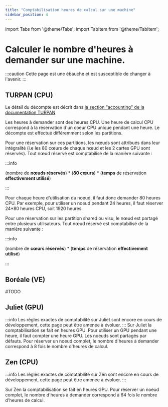 ```yaml
---
title: "Comptabilisation heures de calcul sur une machine"
sidebar_position: 4
---
```


import Tabs from '@theme/Tabs';
import TabItem from '@theme/TabItem';

# Calculer le nombre d'heures à demander sur une machine.

:::caution
Cette page est une ébauche et est susceptible de changer à l'avenir.
:::

## TURPAN (CPU)

Le détail du décompte est décrit dans  [la section "accounting" de la documentation TURPAN](https://www.mesonet.fr/documentation/user-documentation/arch_exp/turpan/accounting/accounting-rules//documentation/user-documentation/arch_exp/turpan/accounting/accounting-rules)

Les heures à demander sont des heures CPU. Une heure de calcul CPU correspond à la réservation d'un coeur CPU unique pendant une heure. Le décompte est effectué différemment selon les partitions.

<Tabs>
  <TabItem label="Partitions small big et full" value="notshared" default>

Pour une réservation sur ces partitions, les nœuds sont attribués dans leur intégralité (i.e les 80 cœurs de chaque nœud et les 2 cartes GPU sont réservés). Tout nœud réservé est comptabilisé de la manière suivante :

:::info

(nombre de **nœuds réservés**) \* (**80 cœurs**) \* (**temps** de réservation **effectivement utilisé**)

:::

Pour chaque heure d'utilisation du noeud, il faut donc demander 80 heures CPU. Par exemple, pour utiliser un noeud pendant 24 heures, il faut réserver 24*80 heures CPU, soit 1920 heures.

  </TabItem>


  <TabItem label="Partition share et visu" value="shared">

Pour une réservation sur les partition shared ou visu, le nœud est partagé entre plusieurs utilisateurs. Tout nœud réservé est comptabilisé de la manière suivante :

:::info

(nombre de **cœurs réservés**) * (**temps** de réservation **effectivement utilisé**)

:::

  </TabItem>
</Tabs>

## Boréale (VE)
 
 #TODO

## Juliet (GPU)

:::info
    Les règles exactes de comptabilité sur Juliet sont encore en cours de développement, cette page peut être amenée à évoluer.
:::
Sur Juliet la comptabilisation se fait en heures GPU. Pour utiliser un GPU pendant une heure, il faut compter une heure GPU. Les noeuds sont partagés par défauts. Pour réserver un noeud complet, le nombre d'heures à demander correspond à 8 fois le nombre d'heures de calcul.

## Zen (CPU)
:::info
    Les règles exactes de comptabilité sur Zen sont encore en cours de développement, cette page peut être amenée à évoluer.
:::

Sur Zen la comptabilisation se fait en heures GPU. Pour réserver un noeud complet, le nombre d'heures à demander correspond à 64 fois le nombre d'heures de calcul.